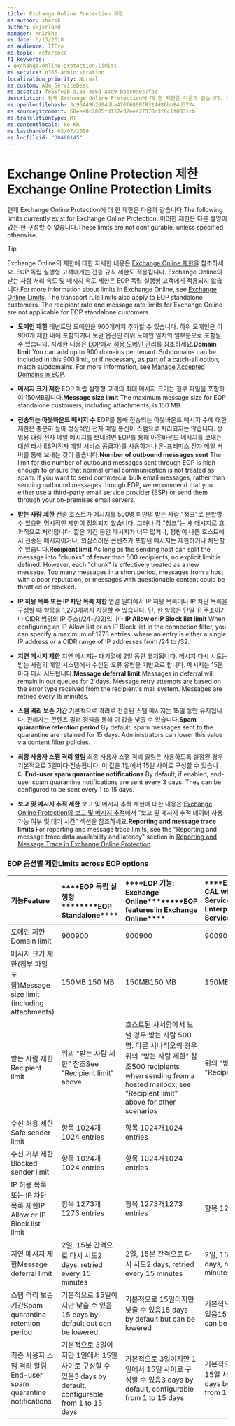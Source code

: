 ```yaml
---
title: Exchange Online Protection 제한
ms.author: sharik
author: skjerland
manager: mnirkhe
ms.date: 6/13/2018
ms.audience: ITPro
ms.topic: reference
f1_keywords:
- exchange-online-protection-limits
ms.service: o365-administration
localization_priority: Normal
ms.custom: Adm_ServiceDesc
ms.assetid: f866fe3b-a183-4e6d-abd9-bbec0a0c7fae
description: 현재 Exchange Online Protection에 대 한 제한은 다음과 같습니다. 이러한 제한은 다른 설명이 없는 한 구성할 수 없습니다.
ms.openlocfilehash: 3c96449b2694dba470f6860f8324d86bb84d3774
ms.sourcegitcommit: 68eee0c2885fd112e37eea27370c3f8c1f0831cb
ms.translationtype: MT
ms.contentlocale: ko-KR
ms.lasthandoff: 03/07/2019
ms.locfileid: "30468145"
---
```

# <a name="exchange-online-protection-limits"></a><span data-ttu-id="37bf2-104">Exchange Online Protection 제한</span><span class="sxs-lookup"><span data-stu-id="37bf2-104">Exchange Online Protection Limits</span></span>

<span data-ttu-id="37bf2-105">현재 Exchange Online Protection에 대 한 제한은 다음과 같습니다.</span><span class="sxs-lookup"><span data-stu-id="37bf2-105">The following limits currently exist for Exchange Online Protection.</span></span> <span data-ttu-id="37bf2-106">이러한 제한은 다른 설명이 없는 한 구성할 수 없습니다.</span><span class="sxs-lookup"><span data-stu-id="37bf2-106">These limits are not configurable, unless specified otherwise.</span></span> 
  
> [!TIP]
> <span data-ttu-id="37bf2-p103">Exchange Online의 제한에 대한 자세한 내용은 [Exchange Online 제한](../exchange-online-service-description/exchange-online-limits.md)을 참조하세요. EOP 독립 실행형 고객에게는 전송 규칙 제한도 적용됩니다. Exchange Online의 받는 사람 처리 속도 및 메시지 속도 제한은 EOP 독립 실행형 고객에게 적용되지 않습니다.</span><span class="sxs-lookup"><span data-stu-id="37bf2-p103">For more information about limits in Exchange Online, see [Exchange Online Limits](../exchange-online-service-description/exchange-online-limits.md). The transport rule limits also apply to EOP standalone customers. The recipient rate and message rate limits for Exchange Online are not applicable for EOP standalone customers.</span></span> 
  
- <span data-ttu-id="37bf2-p104">**도메인 제한** 테넌트당 도메인을 900개까지 추가할 수 있습니다. 하위 도메인은 이 900개 제한 내에 포함되거나 보완 옵션인 하위 도메인 일치의 일부분으로 포함될 수 있습니다. 자세한 내용은 [EOP에서 허용 도메인 관리](https://go.microsoft.com/fwlink/p/?LinkId=282239)를 참조하세요.</span><span class="sxs-lookup"><span data-stu-id="37bf2-p104">**Domain limit** You can add up to 900 domains per tenant. Subdomains can be included in this 900 limit, or if necessary, as part of a catch-all option, match subdomains. For more information, see [Manage Accepted Domains in EOP](https://go.microsoft.com/fwlink/p/?LinkId=282239).</span></span>
    
- <span data-ttu-id="37bf2-113">**메시지 크기 제한** EOP 독립 실행형 고객의 최대 메시지 크기는 첨부 파일을 포함하여 150MB입니다.</span><span class="sxs-lookup"><span data-stu-id="37bf2-113">**Message size limit** The maximum message size for EOP standalone customers, including attachments, is 150 MB.</span></span> 
    
- <span data-ttu-id="37bf2-p105">**전송되는 아웃바운드 메시지 수** EOP를 통해 전송되는 아웃바운드 메시지 수에 대한 제한은 충분히 높아 정상적인 전자 메일 통신이 스팸으로 처리되지는 않습니다. 상업용 대량 전자 메일 메시지를 보내려면 EOP를 통해 아웃바운드 메시지를 보내는 대신 타사 ESP(전자 메일 서비스 공급자)를 사용하거나 온-프레미스 전자 메일 서버를 통해 보내는 것이 좋습니다.</span><span class="sxs-lookup"><span data-stu-id="37bf2-p105">**Number of outbound messages sent** The limit for the number of outbound messages sent through EOP is high enough to ensure that normal email communication is not treated as spam. If you want to send commercial bulk email messages, rather than sending outbound messages through EOP, we recommend that you either use a third-party email service provider (ESP) or send them through your on-premises email servers.</span></span> 
    
- <span data-ttu-id="37bf2-p106">**받는 사람 제한** 전송 호스트가 메시지를 500명 미만의 받는 사람 "청크"로 분할할 수 있으면 명시적인 제한이 정의되지 않습니다. 그러나 각 "청크"는 새 메시지로 효과적으로 처리됩니다. 짧은 기간 동안 메시지가 너무 많거나, 평판이 나쁜 호스트에서 전송된 메시지이거나, 의심스러운 콘텐츠가 포함된 메시지는 제한하거나 차단할 수 있습니다.</span><span class="sxs-lookup"><span data-stu-id="37bf2-p106">**Recipient limit** As long as the sending host can split the message into "chunks" of fewer than 500 recipients, no explicit limit is defined. However, each "chunk" is effectively treated as a new message. Too many messages in a short period, messages from a host with a poor reputation, or messages with questionable content could be throttled or blocked.</span></span> 
    
- <span data-ttu-id="37bf2-119">**IP 허용 목록 또는 IP 차단 목록 제한** 연결 필터에서 IP 허용 목록이나 IP 차단 목록을 구성할 때 항목을 1,273개까지 지정할 수 있습니다. 단, 한 항목은 단일 IP 주소이거나 CIDR 범위의 IP 주소(/24~/32)입니다.</span><span class="sxs-lookup"><span data-stu-id="37bf2-119">**IP Allow or IP Block list limit** When configuring an IP Allow list or an IP Block list in the connection filter, you can specify a maximum of 1273 entries, where an entry is either a single IP address or a CIDR range of IP addresses from /24 to /32.</span></span> 
    
- <span data-ttu-id="37bf2-p107">**지연 메시지 제한** 지연 메시지는 대기열에 2일 동안 유지됩니다. 메시지 다시 시도는 받는 사람의 메일 시스템에서 수신된 오류 유형을 기반으로 합니다. 메시지는 15분마다 다시 시도됩니다.</span><span class="sxs-lookup"><span data-stu-id="37bf2-p107">**Message deferral limit** Messages in deferral will remain in our queues for 2 days. Message retry attempts are based on the error type received from the recipient's mail system. Messages are retried every 15 minutes.</span></span> 
    
- <span data-ttu-id="37bf2-p108">**스팸 격리 보존 기간** 기본적으로 격리로 전송된 스팸 메시지는 15일 동안 유지됩니다. 관리자는 콘텐츠 필터 정책을 통해 이 값을 낮출 수 있습니다.</span><span class="sxs-lookup"><span data-stu-id="37bf2-p108">**Spam quarantine retention period** By default, spam messages sent to the quarantine are retained for 15 days. Administrators can lower this value via content filter policies.</span></span> 
    
- <span data-ttu-id="37bf2-p109">**최종 사용자 스팸 격리 알림** 최종 사용자 스팸 격리 알림은 사용하도록 설정된 경우 기본적으로 3일마다 전송됩니다. 이 값을 1일에서 15일 사이로 구성할 수 있습니다.</span><span class="sxs-lookup"><span data-stu-id="37bf2-p109">**End-user spam quarantine notifications** By default, if enabled, end-user spam quarantine notifications are sent every 3 days. They can be configured to be sent every 1 to 15 days.</span></span> 
    
- <span data-ttu-id="37bf2-127">**보고 및 메시지 추적 제한** 보고 및 메시지 추적 제한에 대한 내용은 [Exchange Online Protection의 보고 및 메시지 추적](https://go.microsoft.com/fwlink/?LinkId=394248)에서 "보고 및 메시지 추적 데이터 사용 가능 여부 및 대기 시간" 섹션을 참조하세요.</span><span class="sxs-lookup"><span data-stu-id="37bf2-127">**Reporting and message trace limits** For reporting and message trace limits, see the "Reporting and message trace data availability and latency" section in [Reporting and Message Trace in Exchange Online Protection](https://go.microsoft.com/fwlink/?LinkId=394248).</span></span>
    
### <a name="limits-across-eop-options"></a><span data-ttu-id="37bf2-128">EOP 옵션별 제한</span><span class="sxs-lookup"><span data-stu-id="37bf2-128">Limits across EOP options</span></span>

|<span data-ttu-id="37bf2-129">**기능**</span><span class="sxs-lookup"><span data-stu-id="37bf2-129">**Feature**</span></span>|<span data-ttu-id="37bf2-130">\*\*\*\*EOP 독립 실행형\*\*\*\*</span><span class="sxs-lookup"><span data-stu-id="37bf2-130">\*\*\*\*EOP Standalone\*\*\*\*</span></span>|<span data-ttu-id="37bf2-131">\*\*\*\*EOP 기능: Exchange Online\*\*\*\*</span><span class="sxs-lookup"><span data-stu-id="37bf2-131">\*\*\*\*EOP features in Exchange Online\*\*\*\*</span></span>|<span data-ttu-id="37bf2-132">\*\*\*\*Exchange Enterprise CAL with Services\*\*\*\*</span><span class="sxs-lookup"><span data-stu-id="37bf2-132">\*\*\*\*Exchange Enterprise CAL with Services\*\*\*\*</span></span>|
|:-----|:-----|:-----|:-----|
|<span data-ttu-id="37bf2-133">도메인 제한</span><span class="sxs-lookup"><span data-stu-id="37bf2-133">Domain limit</span></span>  <br/> |<span data-ttu-id="37bf2-134">900</span><span class="sxs-lookup"><span data-stu-id="37bf2-134">900</span></span>  <br/> |<span data-ttu-id="37bf2-135">900</span><span class="sxs-lookup"><span data-stu-id="37bf2-135">900</span></span>  <br/> |<span data-ttu-id="37bf2-136">900</span><span class="sxs-lookup"><span data-stu-id="37bf2-136">900</span></span>  <br/> |
|<span data-ttu-id="37bf2-137">메시지 크기 제한(첨부 파일 포함)</span><span class="sxs-lookup"><span data-stu-id="37bf2-137">Message size limit (including attachments)</span></span>  <br/> |<span data-ttu-id="37bf2-138">150MB </span><span class="sxs-lookup"><span data-stu-id="37bf2-138">150 MB</span></span>  <br/> |<span data-ttu-id="37bf2-139">150MB</span><span class="sxs-lookup"><span data-stu-id="37bf2-139">150 MB</span></span>  <br/> |<span data-ttu-id="37bf2-140">150MB</span><span class="sxs-lookup"><span data-stu-id="37bf2-140">150 MB</span></span>  <br/> |
|<span data-ttu-id="37bf2-141">받는 사람 제한</span><span class="sxs-lookup"><span data-stu-id="37bf2-141">Recipient limit</span></span>  <br/> |<span data-ttu-id="37bf2-142">위의 "받는 사람 제한" 참조</span><span class="sxs-lookup"><span data-stu-id="37bf2-142">See "Recipient limit" above</span></span>  <br/> |<span data-ttu-id="37bf2-143">호스트된 사서함에서 보낼 경우 받는 사람 500명. 다른 시나리오의 경우 위의 "받는 사람 제한" 참조</span><span class="sxs-lookup"><span data-stu-id="37bf2-143">500 recipients when sending from a hosted mailbox; see "Recipient limit" above for other scenarios</span></span>  <br/> |<span data-ttu-id="37bf2-144">위의 "받는 사람 제한" 참조</span><span class="sxs-lookup"><span data-stu-id="37bf2-144">See "Recipient limit" above</span></span>  <br/> |
|<span data-ttu-id="37bf2-145">수신 허용 제한</span><span class="sxs-lookup"><span data-stu-id="37bf2-145">Safe sender limit</span></span>  <br/> |<span data-ttu-id="37bf2-146">항목 1024개</span><span class="sxs-lookup"><span data-stu-id="37bf2-146">1024 entries</span></span>  <br/> |<span data-ttu-id="37bf2-147">항목 1024개</span><span class="sxs-lookup"><span data-stu-id="37bf2-147">1024 entries</span></span>  <br/> ||
|<span data-ttu-id="37bf2-148">수신 거부 제한</span><span class="sxs-lookup"><span data-stu-id="37bf2-148">Blocked sender limit</span></span>  <br/> |<span data-ttu-id="37bf2-149">항목 1024개</span><span class="sxs-lookup"><span data-stu-id="37bf2-149">1024 entries</span></span>  <br/> |<span data-ttu-id="37bf2-150">항목 1024개</span><span class="sxs-lookup"><span data-stu-id="37bf2-150">1024 entries</span></span>  <br/> ||
|<span data-ttu-id="37bf2-151">IP 허용 목록 또는 IP 차단 목록 제한</span><span class="sxs-lookup"><span data-stu-id="37bf2-151">IP Allow or IP Block list limit</span></span>  <br/> |<span data-ttu-id="37bf2-152">항목 1273개</span><span class="sxs-lookup"><span data-stu-id="37bf2-152">1273 entries</span></span>  <br/> |<span data-ttu-id="37bf2-153">항목 1273개</span><span class="sxs-lookup"><span data-stu-id="37bf2-153">1273 entries</span></span>  <br/> |<span data-ttu-id="37bf2-154">항목 1273개</span><span class="sxs-lookup"><span data-stu-id="37bf2-154">1273 entries</span></span>  <br/> |
|<span data-ttu-id="37bf2-155">지연 메시지 제한</span><span class="sxs-lookup"><span data-stu-id="37bf2-155">Message deferral limit</span></span>  <br/> |<span data-ttu-id="37bf2-156">2일, 15분 간격으로 다시 시도</span><span class="sxs-lookup"><span data-stu-id="37bf2-156">2 days, retried every 15 minutes</span></span>  <br/> |<span data-ttu-id="37bf2-157">2일, 15분 간격으로 다시 시도</span><span class="sxs-lookup"><span data-stu-id="37bf2-157">2 days, retried every 15 minutes</span></span>  <br/> |<span data-ttu-id="37bf2-158">2일, 15분 간격으로 다시 시도</span><span class="sxs-lookup"><span data-stu-id="37bf2-158">2 days, retried every 15 minutes</span></span>  <br/> |
|<span data-ttu-id="37bf2-159">스팸 격리 보존 기간</span><span class="sxs-lookup"><span data-stu-id="37bf2-159">Spam quarantine retention period</span></span>  <br/> |<span data-ttu-id="37bf2-160">기본적으로 15일이지만 낮출 수 있음</span><span class="sxs-lookup"><span data-stu-id="37bf2-160">15 days by default but can be lowered</span></span>  <br/> |<span data-ttu-id="37bf2-161">기본적으로 15일이지만 낮출 수 있음</span><span class="sxs-lookup"><span data-stu-id="37bf2-161">15 days by default but can be lowered</span></span>  <br/> |<span data-ttu-id="37bf2-162">기본적으로 15일이지만 낮출 수 있음</span><span class="sxs-lookup"><span data-stu-id="37bf2-162">15 days by default but can be lowered</span></span>  <br/> |
|<span data-ttu-id="37bf2-163">최종 사용자 스팸 격리 알림</span><span class="sxs-lookup"><span data-stu-id="37bf2-163">End-user spam quarantine notifications</span></span>  <br/> |<span data-ttu-id="37bf2-164">기본적으로 3일이지만 1일에서 15일 사이로 구성할 수 있음</span><span class="sxs-lookup"><span data-stu-id="37bf2-164">3 days by default, configurable from 1 to 15 days</span></span>  <br/> |<span data-ttu-id="37bf2-165">기본적으로 3일이지만 1일에서 15일 사이로 구성할 수 있음</span><span class="sxs-lookup"><span data-stu-id="37bf2-165">3 days by default, configurable from 1 to 15 days</span></span>  <br/> |<span data-ttu-id="37bf2-166">기본적으로 3일이지만 1일에서 15일 사이로 구성할 수 있음</span><span class="sxs-lookup"><span data-stu-id="37bf2-166">3 days by default, configurable from 1 to 15 days</span></span>  <br/> |
   

